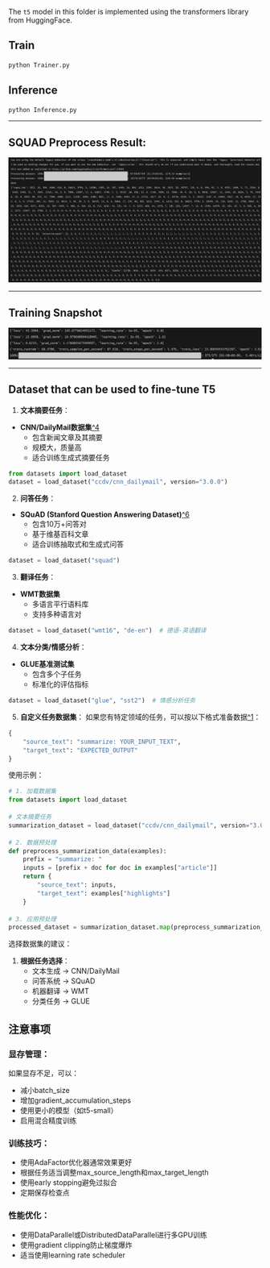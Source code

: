 The `t5` model in this folder is implemented using the transformers library from HuggingFace.




## Train
```bash
python Trainer.py
```






## Inference
```bash
python Inference.py
```



---

## SQUAD Preprocess Result:
![preprocess](image/preprocess.png)


---


## Training Snapshot
![training](image/training.png)

---


## Dataset that can be used to fine-tune T5

1. **文本摘要任务**：
- **CNN/DailyMail数据集**[^4](https://www.kaggle.com/code/maverickss26/fine-tune-t5-transformer-for-text-summarization)
  - 包含新闻文章及其摘要
  - 规模大，质量高
  - 适合训练生成式摘要任务
```python
from datasets import load_dataset
dataset = load_dataset("ccdv/cnn_dailymail", version="3.0.0")
```

2. **问答任务**：
- **SQuAD (Stanford Question Answering Dataset)**[^6](https://medium.com/@ajazturki10/simplifying-language-understanding-a-beginners-guide-to-question-answering-with-t5-and-pytorch-253e0d6aac54)
  - 包含10万+问答对
  - 基于维基百科文章
  - 适合训练抽取式和生成式问答
```python
dataset = load_dataset("squad")
```

3. **翻译任务**：
- **WMT数据集**
  - 多语言平行语料库
  - 支持多种语言对
```python
dataset = load_dataset("wmt16", "de-en")  # 德语-英语翻译
```

4. **文本分类/情感分析**：
- **GLUE基准测试集**
  - 包含多个子任务
  - 标准化的评估指标
```python
dataset = load_dataset("glue", "sst2")  # 情感分析任务
```

5. **自定义任务数据集**：
如果您有特定领域的任务，可以按以下格式准备数据[^1](https://discuss.huggingface.co/t/fine-tuning-t5-with-custom-datasets/8858)：
```python
{
    "source_text": "summarize: YOUR_INPUT_TEXT",
    "target_text": "EXPECTED_OUTPUT"
}
```

使用示例：
```python
# 1. 加载数据集
from datasets import load_dataset

# 文本摘要任务
summarization_dataset = load_dataset("ccdv/cnn_dailymail", version="3.0.0")

# 2. 数据预处理
def preprocess_summarization_data(examples):
    prefix = "summarize: "
    inputs = [prefix + doc for doc in examples["article"]]
    return {
        "source_text": inputs,
        "target_text": examples["highlights"]
    }

# 3. 应用预处理
processed_dataset = summarization_dataset.map(preprocess_summarization_data)
```

选择数据集的建议：

1. **根据任务选择**：
   - 文本生成 → CNN/DailyMail
   - 问答系统 → SQuAD
   - 机器翻译 → WMT
   - 分类任务 → GLUE






## 注意事项
### 显存管理：
如果显存不足，可以：
- 减小batch_size
- 增加gradient_accumulation_steps
- 使用更小的模型（如t5-small）
- 启用混合精度训练

### 训练技巧：
- 使用AdaFactor优化器通常效果更好
- 根据任务适当调整max_source_length和max_target_length
- 使用early stopping避免过拟合
- 定期保存检查点

### 性能优化：
- 使用DataParallel或DistributedDataParallel进行多GPU训练
- 使用gradient clipping防止梯度爆炸
- 适当使用learning rate scheduler